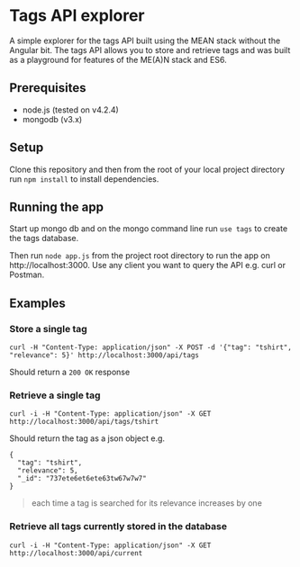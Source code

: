 # Tags API explorer

A simple explorer for the tags API built using the MEAN stack without the Angular bit.
The tags API allows you to store and retrieve tags and was built as a playground for features of the ME(A)N stack and ES6.

## Prerequisites

 - node.js (tested on v4.2.4)
 - mongodb (v3.x)

## Setup

Clone this repository and then from the root of your local project directory run `npm install` to install dependencies.

## Running the app

Start up mongo db and on the mongo command line run  `use tags` to create the tags database.

Then run `node app.js` from the project root directory to run the app on http://localhost:3000. Use any client you want to query the API e.g. curl or Postman.

## Examples

### Store a single tag

```
curl -H "Content-Type: application/json" -X POST -d '{"tag": "tshirt", "relevance": 5}' http://localhost:3000/api/tags
```

Should return a `200 OK` response

### Retrieve a single tag

```
curl -i -H "Content-Type: application/json" -X GET http://localhost:3000/api/tags/tshirt
```

Should return the tag as a json object e.g.

```
{
  "tag": "tshirt",
  "relevance": 5,
  "_id": "737ete6et6ete63tw67w7w7"
}
```
> each time a tag is searched for its relevance increases by one

### Retrieve all tags currently stored in the database

```
curl -i -H "Content-Type: application/json" -X GET http://localhost:3000/api/current
```

